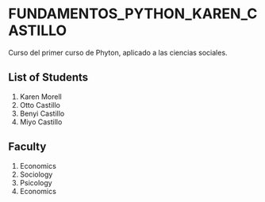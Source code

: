 # FUNDAMENTOS_PYTHON_KAREN_CASTILLO
Curso del primer curso de Phyton, aplicado a las ciencias sociales.
## List of Students
1. Karen Morell
2. Otto Castillo
3. Benyi Castillo
4. Miyo Castillo
## Faculty
1. Economics
2. Sociology
3. Psicology
4. Economics
